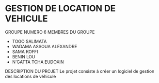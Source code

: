 # GESTION DE LOCATION DE VEHICULE
GROUPE NUMERO 6
MEMBRES DU GROUPE
  - TOGO SALIMATA
  - WADAMA ASSOUA ALEXANDRE 
  - SAMA KOFFI
  - BENIN LOU
  - N'GATTA TCHA EUDOXIN
  
 DESCRIPTION DU PROJET
 Le projet consiste à créer un logiciel de gestion des locations de véhicule
